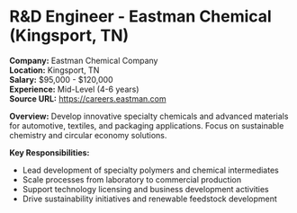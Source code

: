 # R&D Engineer - Eastman Chemical (Kingsport, TN)

**Company:** Eastman Chemical Company  
**Location:** Kingsport, TN  
**Salary:** $95,000 - $120,000  
**Experience:** Mid-Level (4-6 years)  
**Source URL:** https://careers.eastman.com

**Overview:** Develop innovative specialty chemicals and advanced materials for automotive, textiles, and packaging applications. Focus on sustainable chemistry and circular economy solutions.

**Key Responsibilities:**
- Lead development of specialty polymers and chemical intermediates
- Scale processes from laboratory to commercial production
- Support technology licensing and business development activities
- Drive sustainability initiatives and renewable feedstock development